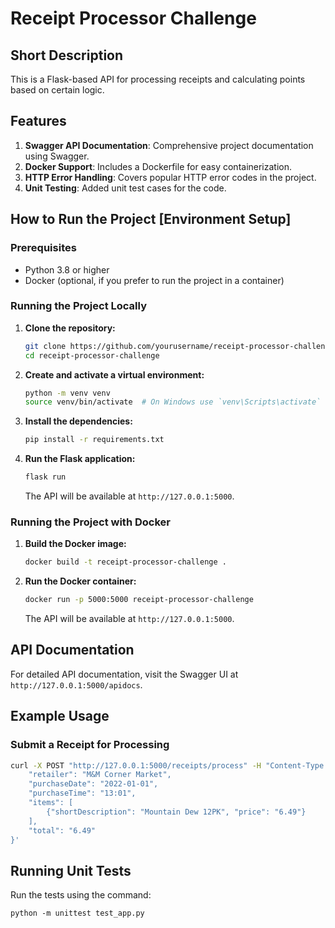 # Receipt Processor Challenge

## Short Description
This is a Flask-based API for processing receipts and calculating points based on certain logic.

## Features
1. **Swagger API Documentation**: Comprehensive project documentation using Swagger.
2. **Docker Support**: Includes a Dockerfile for easy containerization.
3. **HTTP Error Handling**: Covers popular HTTP error codes in the project.
4. **Unit Testing**: Added unit test cases for the code.

## How to Run the Project [Environment Setup]

### Prerequisites
- Python 3.8 or higher
- Docker (optional, if you prefer to run the project in a container)

### Running the Project Locally

1. **Clone the repository:**
    ```bash
    git clone https://github.com/yourusername/receipt-processor-challenge.git
    cd receipt-processor-challenge
    ```

2. **Create and activate a virtual environment:**
    ```bash
    python -m venv venv
    source venv/bin/activate  # On Windows use `venv\Scripts\activate`
    ```

3. **Install the dependencies:**
    ```bash
    pip install -r requirements.txt
    ```

4. **Run the Flask application:**
    ```bash
    flask run
    ```

    The API will be available at `http://127.0.0.1:5000`.

### Running the Project with Docker

1. **Build the Docker image:**
    ```bash
    docker build -t receipt-processor-challenge .
    ```

2. **Run the Docker container:**
    ```bash
    docker run -p 5000:5000 receipt-processor-challenge
    ```

    The API will be available at `http://127.0.0.1:5000`.

## API Documentation

For detailed API documentation, visit the Swagger UI at `http://127.0.0.1:5000/apidocs`.

## Example Usage

### Submit a Receipt for Processing
```bash
curl -X POST "http://127.0.0.1:5000/receipts/process" -H "Content-Type: application/json" -d '{
    "retailer": "M&M Corner Market",
    "purchaseDate": "2022-01-01",
    "purchaseTime": "13:01",
    "items": [
        {"shortDescription": "Mountain Dew 12PK", "price": "6.49"}
    ],
    "total": "6.49"
}'
```

## Running Unit Tests
Run the tests using the command:<br>
```
python -m unittest test_app.py
```